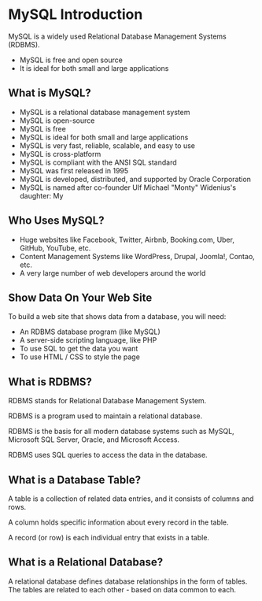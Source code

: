 
# MySQL Introduction

MySQL is a widely used Relational Database Management Systems (RDBMS).

- MySQL is free and open source
- It is ideal for both small and large applications

## What is MySQL?

- MySQL is a relational database management system
- MySQL is open-source
- MySQL is free
- MySQL is ideal for both small and large applications
- MySQL is very fast, reliable, scalable, and easy to use
- MySQL is cross-platform
- MySQL is compliant with the ANSI SQL standard
- MySQL was first released in 1995
- MySQL is developed, distributed, and supported by Oracle Corporation
- MySQL is named after co-founder Ulf Michael "Monty" Widenius's daughter: My

## Who Uses MySQL?

- Huge websites like Facebook, Twitter, Airbnb, Booking.com, Uber, GitHub, YouTube, etc.
- Content Management Systems like WordPress, Drupal, Joomla!, Contao, etc.
- A very large number of web developers around the world

## Show Data On Your Web Site

To build a web site that shows data from a database, you will need:

- An RDBMS database program (like MySQL)
- A server-side scripting language, like PHP
- To use SQL to get the data you want
- To use HTML / CSS to style the page

## What is RDBMS?

RDBMS stands for Relational Database Management System.

RDBMS is a program used to maintain a relational database.

RDBMS is the basis for all modern database systems such as MySQL, Microsoft SQL Server, Oracle, and Microsoft Access.

RDBMS uses SQL queries to access the data in the database.

## What is a Database Table?

A table is a collection of related data entries, and it consists of columns and rows.

A column holds specific information about every record in the table.

A record (or row) is each individual entry that exists in a table.

## What is a Relational Database?

A relational database defines database relationships in the form of tables. The tables are related to each other - based on data common to each.
